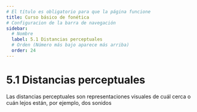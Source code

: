 ```yaml
---
# El título es obligatorio para que la página funcione
title: Curso básico de fonética
# Configuracion de la barra de navegación
sidebar:
  # Nombre
  label: 5.1 Distancias perceptuales
  # Orden (Número más bajo aparece más arriba)
  order: 24
---
```

# 5.1 Distancias perceptuales

Las distancias perceptuales son representaciones visuales de cuál cerca o cuán lejos están, por ejemplo, dos sonidos
